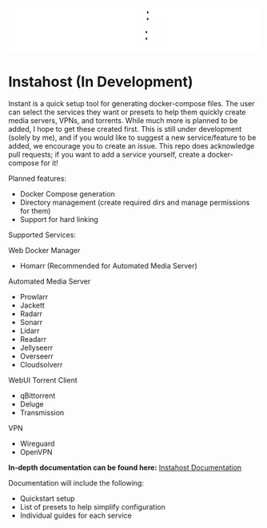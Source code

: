 ![](Images/LogoGitBG.png)

# Instahost (In Development)

Instant is a quick setup tool for generating docker-compose files. The user can select the services they want or presets to help them quickly create media servers, VPNs, and torrents. While much more is planned to be added, I hope to get these created first. This is still under development (solely by me), and if you would like to suggest a new service/feature to be added, we encourage you to create an issue. This repo does acknowledge pull requests; if you want to add a service yourself, create a docker-compose for it!

Planned features:
- Docker Compose generation
- Directory management (create required dirs and manage permissions for them)
- Support for hard linking

Supported Services:

Web Docker Manager
- Homarr (Recommended for Automated Media Server)

Automated Media Server
- Prowlarr
- Jackett
- Radarr
- Sonarr
- Lidarr
- Readarr
- Jellyseerr
- Overseerr
- Cloudsolverr

WebUI Torrent Client
- qBittorrent
- Deluge
- Transmission

VPN
- Wireguard
- OpenVPN

**In-depth documentation can be found here:**
<a href="https://instahost.github.io/instahostdocs.github.io/" onclick="window.open('https://instahost.github.io/instahostdocs.github.io//', '_self');">Instahost Documentation</a>

Documentation will include the following:
- Quickstart setup
- List of presets to help simplify configuration
- Individual guides for each service
